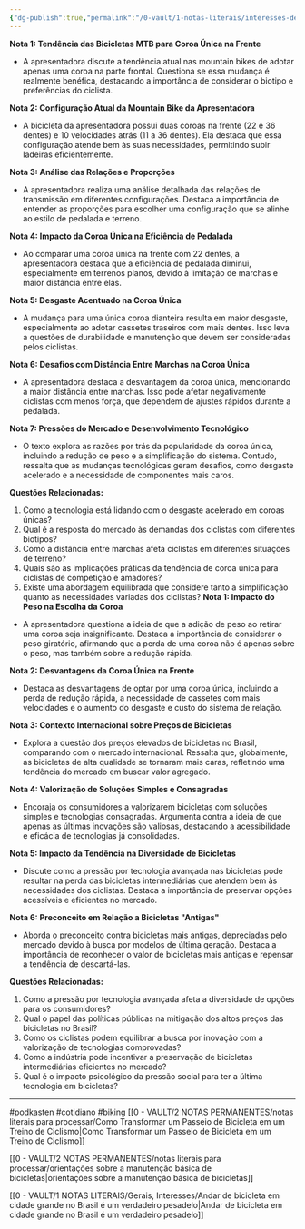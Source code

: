 ```yaml
---
{"dg-publish":true,"permalink":"/0-vault/1-notas-literais/interesses-de-pesquisa/renata-falzoni-e-a-single/","tags":["podkasten","cotidiano","biking"],"dgHomeLink":true,"dgShowLocalGraph":true,"dgShowFileTree":true,"dgEnableSearch":true,"noteIcon":""}
---
```



**Nota 1: Tendência das Bicicletas MTB para Coroa Única na Frente**
- A apresentadora discute a tendência atual nas mountain bikes de adotar apenas uma coroa na parte frontal. Questiona se essa mudança é realmente benéfica, destacando a importância de considerar o biotipo e preferências do ciclista.

**Nota 2: Configuração Atual da Mountain Bike da Apresentadora**
- A bicicleta da apresentadora possui duas coroas na frente (22 e 36 dentes) e 10 velocidades atrás (11 a 36 dentes). Ela destaca que essa configuração atende bem às suas necessidades, permitindo subir ladeiras eficientemente.

**Nota 3: Análise das Relações e Proporções**
- A apresentadora realiza uma análise detalhada das relações de transmissão em diferentes configurações. Destaca a importância de entender as proporções para escolher uma configuração que se alinhe ao estilo de pedalada e terreno.

**Nota 4: Impacto da Coroa Única na Eficiência de Pedalada**
- Ao comparar uma coroa única na frente com 22 dentes, a apresentadora destaca que a eficiência de pedalada diminui, especialmente em terrenos planos, devido à limitação de marchas e maior distância entre elas.

**Nota 5: Desgaste Acentuado na Coroa Única**
- A mudança para uma única coroa dianteira resulta em maior desgaste, especialmente ao adotar cassetes traseiros com mais dentes. Isso leva a questões de durabilidade e manutenção que devem ser consideradas pelos ciclistas.

**Nota 6: Desafios com Distância Entre Marchas na Coroa Única**
- A apresentadora destaca a desvantagem da coroa única, mencionando a maior distância entre marchas. Isso pode afetar negativamente ciclistas com menos força, que dependem de ajustes rápidos durante a pedalada.

**Nota 7: Pressões do Mercado e Desenvolvimento Tecnológico**
- O texto explora as razões por trás da popularidade da coroa única, incluindo a redução de peso e a simplificação do sistema. Contudo, ressalta que as mudanças tecnológicas geram desafios, como desgaste acelerado e a necessidade de componentes mais caros.

**Questões Relacionadas:**
1. Como a tecnologia está lidando com o desgaste acelerado em coroas únicas?
2. Qual é a resposta do mercado às demandas dos ciclistas com diferentes biotipos?
3. Como a distância entre marchas afeta ciclistas em diferentes situações de terreno?
4. Quais são as implicações práticas da tendência de coroa única para ciclistas de competição e amadores?
5. Existe uma abordagem equilibrada que considere tanto a simplificação quanto as necessidades variadas dos ciclistas?
**Nota 1: Impacto do Peso na Escolha da Coroa**
- A apresentadora questiona a ideia de que a adição de peso ao retirar uma coroa seja insignificante. Destaca a importância de considerar o peso giratório, afirmando que a perda de uma coroa não é apenas sobre o peso, mas também sobre a redução rápida.

**Nota 2: Desvantagens da Coroa Única na Frente**
- Destaca as desvantagens de optar por uma coroa única, incluindo a perda de redução rápida, a necessidade de cassetes com mais velocidades e o aumento do desgaste e custo do sistema de relação.

**Nota 3: Contexto Internacional sobre Preços de Bicicletas**
- Explora a questão dos preços elevados de bicicletas no Brasil, comparando com o mercado internacional. Ressalta que, globalmente, as bicicletas de alta qualidade se tornaram mais caras, refletindo uma tendência do mercado em buscar valor agregado.

**Nota 4: Valorização de Soluções Simples e Consagradas**
- Encoraja os consumidores a valorizarem bicicletas com soluções simples e tecnologias consagradas. Argumenta contra a ideia de que apenas as últimas inovações são valiosas, destacando a acessibilidade e eficácia de tecnologias já consolidadas.

**Nota 5: Impacto da Tendência na Diversidade de Bicicletas**
- Discute como a pressão por tecnologia avançada nas bicicletas pode resultar na perda das bicicletas intermediárias que atendem bem às necessidades dos ciclistas. Destaca a importância de preservar opções acessíveis e eficientes no mercado.

**Nota 6: Preconceito em Relação a Bicicletas "Antigas"**
- Aborda o preconceito contra bicicletas mais antigas, depreciadas pelo mercado devido à busca por modelos de última geração. Destaca a importância de reconhecer o valor de bicicletas mais antigas e repensar a tendência de descartá-las.

**Questões Relacionadas:**
1. Como a pressão por tecnologia avançada afeta a diversidade de opções para os consumidores?
2. Qual o papel das políticas públicas na mitigação dos altos preços das bicicletas no Brasil?
3. Como os ciclistas podem equilibrar a busca por inovação com a valorização de tecnologias comprovadas?
4. Como a indústria pode incentivar a preservação de bicicletas intermediárias eficientes no mercado?
5. Qual é o impacto psicológico da pressão social para ter a última tecnologia em bicicletas?
---

#podkasten  #cotidiano #biking
[[0 - VAULT/2 NOTAS PERMANENTES/notas literais para processar/Como Transformar um Passeio de Bicicleta em um Treino de Ciclismo\|Como Transformar um Passeio de Bicicleta em um Treino de Ciclismo]]

[[0 - VAULT/2 NOTAS PERMANENTES/notas literais para processar/orientações sobre a manutenção básica de bicicletas\|orientações sobre a manutenção básica de bicicletas]]

[[0 - VAULT/1 NOTAS LITERAIS/Gerais, Interesses/Andar de bicicleta em cidade grande no Brasil é um verdadeiro pesadelo\|Andar de bicicleta em cidade grande no Brasil é um verdadeiro pesadelo]]